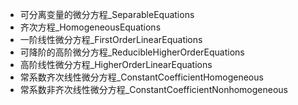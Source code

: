 


- 可分离变量的微分方程_SeparableEquations
- 齐次方程_HomogeneousEquations
- 一阶线性微分方程_FirstOrderLinearEquations
- 可降阶的高阶微分方程_ReducibleHigherOrderEquations
- 高阶线性微分方程_HigherOrderLinearEquations
- 常系数齐次线性微分方程_ConstantCoefficientHomogeneous
- 常系数非齐次线性微分方程_ConstantCoefficientNonhomogeneous
